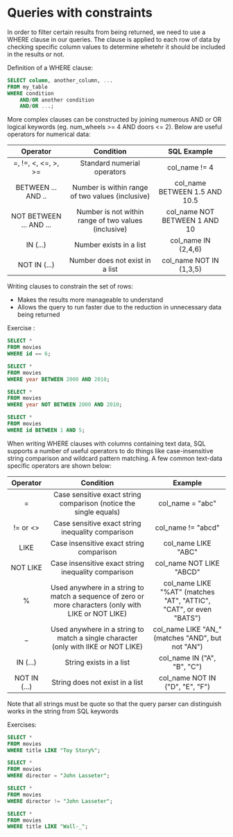 # Queries with constraints

In order to filter certain results from being returned, we need to use a WHERE clause in our queries. The clause is applied to each row of data by checking specific column values to determine whetehr it should be included in the results or not.

Definition of a WHERE clause:

```sql
SELECT column, another_column, ...
FROM my_table
WHERE condition 
    AND/OR another condition
    AND/OR ...;
```

More complex clauses can be constructed by joining numerous AND or OR logical keywords (eg. num_wheels >= 4 AND doors <= 2). Below are useful operators for numerical data:

| Operator | Condition | SQL Example |
| :--------: | :--------: | :--------: |
| =, !=, <, <=, >, >= | Standard numerial operators | col_name != 4 |
| BETWEEN ... AND .. | Number is within range of two values (inclusive) | col_name BETWEEN 1.5 AND 10.5 |
| NOT BETWEEN ... AND ... | Number is not within range of two values (inclusive) | col_name NOT BETWEEN 1 AND 10 |
| IN (...) | Number exists in a list | col_name IN (2,4,6) |
| NOT IN (...) | Number does not exist in a list | col_name NOT IN (1,3,5) |

Writing clauses to constrain the set of rows:
* Makes the results more manageable to understand 
* Allows the query to run faster due to the reduction in unnecessary data being returned 

Exercise : 

```sql
SELECT * 
FROM movies
WHERE id == 6;

SELECT * 
FROM movies 
WHERE year BETWEEN 2000 AND 2010;

SELECT * 
FROM movies
WHERE year NOT BETWEEN 2000 AND 2010;

SELECT * 
FROM movies
WHERE id BETWEEN 1 AND 5;
```

When writing WHERE clauses with columns containing text data, SQL supports a number of useful operators to do things like case-insensitive string comparison and wildcard pattern matching. A few common text-data specific operators are shown below:


| Operator | Condition | Example |
| :-----: | :-----: | :-----: |
| = | Case sensitive exact string comparison (notice the single equals) | col_name = "abc" |
| != or <> | Case sensitive exact string inequality comparison | col_name != "abcd" |
| LIKE | Case insensitive exact string comparison | col_name LIKE "ABC" | 
| NOT LIKE | Case insensitive exact string inequality comparison | col_name NOT LIKE "ABCD" | 
| % | Used anywhere in a string to match a sequence of zero or more characters (only with LIKE or NOT LIKE) | col_name LIKE "%AT" (matches "AT", "ATTIC", "CAT", or even "BATS") |
| _ | Used anywhere in a string to match a single character (only with lIKE or NOT LIKE) | col_name LIKE "AN_" (matches "AND", but not "AN") |
| IN (...) | String exists in a list | col_name IN ("A", "B", "C") |
| NOT IN (...) | String does not exist in a list | col_name NOT IN ("D", "E", "F") | 

Note that all strings must be quote so that the query parser can distinguish works in the string from SQL keywords 

Exercises:

```sql
SELECT * 
FROM movies 
WHERE title LIKE "Toy Story%";

SELECT * 
FROM movies 
WHERE director = "John Lasseter";

SELECT * 
FROM movies 
WHERE director != "John Lasseter";

SELECT * 
FROM movies 
WHERE title LIKE "Wall-_";
```